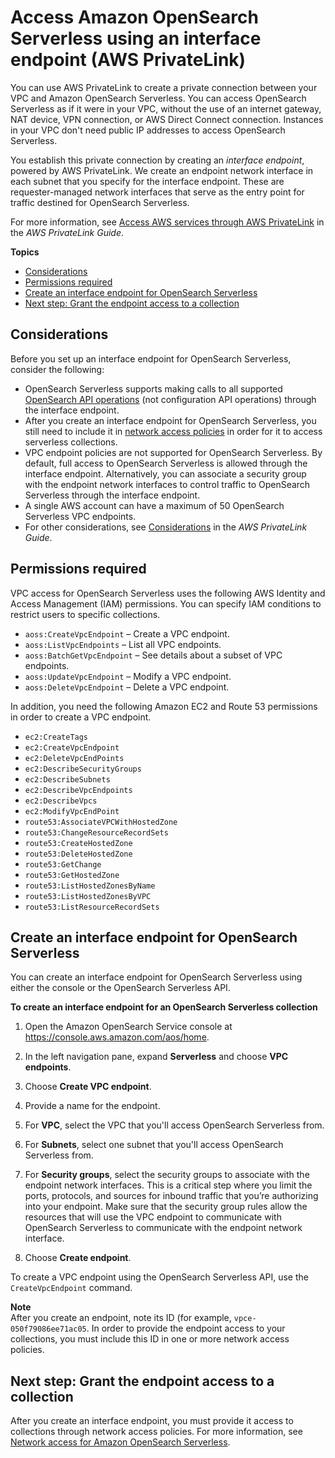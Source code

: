 # Access Amazon OpenSearch Serverless using an interface endpoint \(AWS PrivateLink\)<a name="serverless-vpc"></a>

You can use AWS PrivateLink to create a private connection between your VPC and Amazon OpenSearch Serverless\. You can access OpenSearch Serverless as if it were in your VPC, without the use of an internet gateway, NAT device, VPN connection, or AWS Direct Connect connection\. Instances in your VPC don't need public IP addresses to access OpenSearch Serverless\.

You establish this private connection by creating an *interface endpoint*, powered by AWS PrivateLink\. We create an endpoint network interface in each subnet that you specify for the interface endpoint\. These are requester\-managed network interfaces that serve as the entry point for traffic destined for OpenSearch Serverless\.

For more information, see [Access AWS services through AWS PrivateLink](https://docs.aws.amazon.com/vpc/latest/privatelink/privatelink-access-aws-services.html) in the *AWS PrivateLink Guide*\.

**Topics**
+ [Considerations](#vpc-endpoint-considerations)
+ [Permissions required](#serverless-vpc-permissions)
+ [Create an interface endpoint for OpenSearch Serverless](#serverless-vpc-create)
+ [Next step: Grant the endpoint access to a collection](#serverless-vpc-access)

## Considerations<a name="vpc-endpoint-considerations"></a>

Before you set up an interface endpoint for OpenSearch Serverless, consider the following:
+ OpenSearch Serverless supports making calls to all supported [OpenSearch API operations](serverless-genref.md#serverless-operations) \(not configuration API operations\) through the interface endpoint\.
+ After you create an interface endpoint for OpenSearch Serverless, you still need to include it in [network access policies](serverless-network.md) in order for it to access serverless collections\.
+ VPC endpoint policies are not supported for OpenSearch Serverless\. By default, full access to OpenSearch Serverless is allowed through the interface endpoint\. Alternatively, you can associate a security group with the endpoint network interfaces to control traffic to OpenSearch Serverless through the interface endpoint\.
+ A single AWS account can have a maximum of 50 OpenSearch Serverless VPC endpoints\.
+ For other considerations, see [Considerations](https://docs.aws.amazon.com/vpc/latest/privatelink/create-interface-endpoint.html#considerations-interface-endpoints) in the *AWS PrivateLink Guide*\.

## Permissions required<a name="serverless-vpc-permissions"></a>

VPC access for OpenSearch Serverless uses the following AWS Identity and Access Management \(IAM\) permissions\. You can specify IAM conditions to restrict users to specific collections\.
+ `aoss:CreateVpcEndpoint` – Create a VPC endpoint\.
+ `aoss:ListVpcEndpoints` – List all VPC endpoints\.
+ `aoss:BatchGetVpcEndpoint` – See details about a subset of VPC endpoints\.
+ `aoss:UpdateVpcEndpoint` – Modify a VPC endpoint\.
+ `aoss:DeleteVpcEndpoint` – Delete a VPC endpoint\.

In addition, you need the following Amazon EC2 and Route 53 permissions in order to create a VPC endpoint\.
+ `ec2:CreateTags`
+ `ec2:CreateVpcEndpoint`
+ `ec2:DeleteVpcEndPoints`
+ `ec2:DescribeSecurityGroups`
+ `ec2:DescribeSubnets`
+ `ec2:DescribeVpcEndpoints`
+ `ec2:DescribeVpcs`
+ `ec2:ModifyVpcEndPoint`
+ `route53:AssociateVPCWithHostedZone`
+ `route53:ChangeResourceRecordSets`
+ `route53:CreateHostedZone`
+ `route53:DeleteHostedZone`
+ `route53:GetChange`
+ `route53:GetHostedZone`
+ `route53:ListHostedZonesByName`
+ `route53:ListHostedZonesByVPC`
+ `route53:ListResourceRecordSets`

## Create an interface endpoint for OpenSearch Serverless<a name="serverless-vpc-create"></a>

You can create an interface endpoint for OpenSearch Serverless using either the console or the OpenSearch Serverless API\. 

**To create an interface endpoint for an OpenSearch Serverless collection**

1. Open the Amazon OpenSearch Service console at [https://console\.aws\.amazon\.com/aos/home](https://console.aws.amazon.com/aos/home)\.

1. In the left navigation pane, expand **Serverless** and choose **VPC endpoints**\.

1. Choose **Create VPC endpoint**\.

1. Provide a name for the endpoint\.

1. For **VPC**, select the VPC that you'll access OpenSearch Serverless from\.

1. For **Subnets**, select one subnet that you'll access OpenSearch Serverless from\.

1. For **Security groups**, select the security groups to associate with the endpoint network interfaces\. This is a critical step where you limit the ports, protocols, and sources for inbound traffic that you’re authorizing into your endpoint\. Make sure that the security group rules allow the resources that will use the VPC endpoint to communicate with OpenSearch Serverless to communicate with the endpoint network interface\.

1. Choose **Create endpoint**\.

To create a VPC endpoint using the OpenSearch Serverless API, use the `CreateVpcEndpoint` command\.

**Note**  
After you create an endpoint, note its ID \(for example, `vpce-050f79086ee71ac05`\. In order to provide the endpoint access to your collections, you must include this ID in one or more network access policies\. 

## Next step: Grant the endpoint access to a collection<a name="serverless-vpc-access"></a>

After you create an interface endpoint, you must provide it access to collections through network access policies\. For more information, see [Network access for Amazon OpenSearch Serverless](serverless-network.md)\.